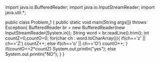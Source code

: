 import java.io.BufferedReader;
import java.io.InputStreamReader;
import java.util.*;

public class Problem_1 {
    public static void main(String args[]) throws Exception{
        BufferedReader br = new BufferedReader(new InputStreamReader(System.in));
        String word  = br.readLine().trim();
        int countZ=0,countO=0;
        for(char ch : word.toCharArray()){
            if(ch=='z' || ch=='Z')
                countZ++;
            else if(ch=='o' || ch=='O')
                countO++;
        }
        if(countO==2*countZ)
            System.out.println("yes");
        else
            System.out.println("NO");
    }
}
